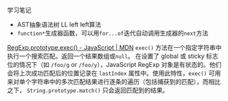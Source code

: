 学习笔记

* AST抽象语法树  LL left left算法
* `function*`生成器函数，可以用`for...of`迭代自动调用生成器的`next`方法


[RegExp.prototype.exec() - JavaScript | MDN](https://developer.mozilla.org/zh-CN/docs/Web/JavaScript/Reference/Global_Objects/RegExp/exec)
`exec()` 方法在一个指定字符串中执行一个搜索匹配。返回一个结果数组或`null`。
在设置了 global 或 sticky 标志位的情况下（如 `/foo/g` or `/foo/y`），JavaScript RegExp 对象是有状态的。他们会将上次成功匹配后的位置记录在 `lastIndex` 属性中。使用此特性，`exec()` 可用来对单个字符串中的多次匹配结果进行逐条的遍历（包括捕获到的匹配），而相比之下， `String.prototype.match()` 只会返回匹配到的结果。